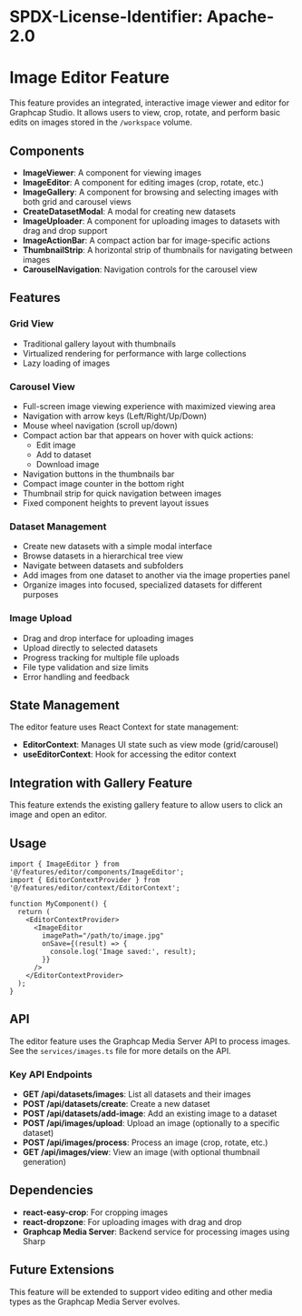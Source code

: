 # SPDX-License-Identifier: Apache-2.0
# Image Editor Feature

This feature provides an integrated, interactive image viewer and editor for Graphcap Studio. It allows users to view, crop, rotate, and perform basic edits on images stored in the `/workspace` volume.

## Components

- **ImageViewer**: A component for viewing images
- **ImageEditor**: A component for editing images (crop, rotate, etc.)
- **ImageGallery**: A component for browsing and selecting images with both grid and carousel views
- **CreateDatasetModal**: A modal for creating new datasets
- **ImageUploader**: A component for uploading images to datasets with drag and drop support
- **ImageActionBar**: A compact action bar for image-specific actions
- **ThumbnailStrip**: A horizontal strip of thumbnails for navigating between images
- **CarouselNavigation**: Navigation controls for the carousel view

## Features

### Grid View
- Traditional gallery layout with thumbnails
- Virtualized rendering for performance with large collections
- Lazy loading of images

### Carousel View
- Full-screen image viewing experience with maximized viewing area
- Navigation with arrow keys (Left/Right/Up/Down)
- Mouse wheel navigation (scroll up/down)
- Compact action bar that appears on hover with quick actions:
  - Edit image
  - Add to dataset
  - Download image
- Navigation buttons in the thumbnails bar
- Compact image counter in the bottom right
- Thumbnail strip for quick navigation between images
- Fixed component heights to prevent layout issues

### Dataset Management
- Create new datasets with a simple modal interface
- Browse datasets in a hierarchical tree view
- Navigate between datasets and subfolders
- Add images from one dataset to another via the image properties panel
- Organize images into focused, specialized datasets for different purposes

### Image Upload
- Drag and drop interface for uploading images
- Upload directly to selected datasets
- Progress tracking for multiple file uploads
- File type validation and size limits
- Error handling and feedback

## State Management

The editor feature uses React Context for state management:

- **EditorContext**: Manages UI state such as view mode (grid/carousel)
- **useEditorContext**: Hook for accessing the editor context

## Integration with Gallery Feature

This feature extends the existing gallery feature to allow users to click an image and open an editor.

## Usage

```tsx
import { ImageEditor } from '@/features/editor/components/ImageEditor';
import { EditorContextProvider } from '@/features/editor/context/EditorContext';

function MyComponent() {
  return (
    <EditorContextProvider>
      <ImageEditor
        imagePath="/path/to/image.jpg"
        onSave={(result) => {
          console.log('Image saved:', result);
        }}
      />
    </EditorContextProvider>
  );
}
```

## API

The editor feature uses the Graphcap Media Server API to process images. See the `services/images.ts` file for more details on the API.

### Key API Endpoints

- **GET /api/datasets/images**: List all datasets and their images
- **POST /api/datasets/create**: Create a new dataset
- **POST /api/datasets/add-image**: Add an existing image to a dataset
- **POST /api/images/upload**: Upload an image (optionally to a specific dataset)
- **POST /api/images/process**: Process an image (crop, rotate, etc.)
- **GET /api/images/view**: View an image (with optional thumbnail generation)

## Dependencies

- **react-easy-crop**: For cropping images
- **react-dropzone**: For uploading images with drag and drop
- **Graphcap Media Server**: Backend service for processing images using Sharp

## Future Extensions

This feature will be extended to support video editing and other media types as the Graphcap Media Server evolves.